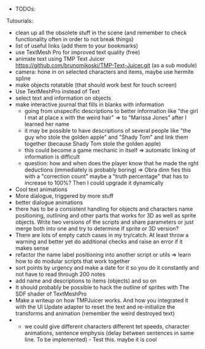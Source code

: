* TODOs:

Tutourials:
- clean up all the obsolete stuff in the scene (and remember to check functionality often in order to not break things)
- list of useful links (add them to your bookmarks)
- use TextMesh Pro for improved text quality (free)
- animate text using TMP Text Juicer https://github.com/brunomikoski/TMP-Text-Juicer.git (as a sub module)
- camera: hone in on selected characters and items, maybe use hermite spline
- make objects rotatable (that should work best for touch screen)
- Use TextMeshPro instead of Text
- select text and information on objects
- make interactive journal that fills in blanks with information
  - going from unspecific descriptions to better information like "the girl I mat at place x with the weird hair" => to "Marissa Jones" after I learned her name
  - it may be possible to have descriptions of several people like "the guy who stole the golden apple" and "Shady Tom" and link them together (because Shady Tom stole the golden apple)
  - this could become a game mechanic in itself => automatic linking of information is difficult
  - question: how and when does the player know that he made the rght deductions (immediately is probably boring) => Obra dinn fies this with a "correction count" maybe a "truth percentage" that has to increase to 100%? Then I could upgrade it dynamically
- Cool text animations
- More dialogue, triggered by more stuff
- better dialogue animations
- there has to be a consistent handling for objects and characters name positioning, outlining and other parts that works for 3D as well as sprite objects. Write two versions of the scripts and share parameters or just merge both into one and try to determine if sprite or 3D version?
- There are lots of empty catch cases in my try/catch. At least throw a warning and better yet do additional checks and raise an error if it makes sense
- refactor the name label positioning into another script or utils => learn how to do modular scripts that work together
- sort points by urgency and make a date for it so you do it constantly and not have to read through 200 notes
- add name and descriptions to items (objects) and so on
- It should probably be possible to hack the outline of sprites with The SDF shader of TextMeshPro
- Make a writeup on how TMPJuicer works. And how you integrated it with the UI Update adapter to reset the text and re-initialize the transforms and animation (remember the weird destroyed text)
- - we could give different characters different tet speeds, character animations, sentence emphysis (delay between sentences in same line. To be implemented) - Test this. maybe it is cool